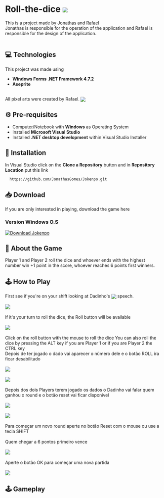 # Roll-the-dice <img align="center" src="https://media.discordapp.net/attachments/956982508292046949/963939592556380221/dado_personagem.png"/></h1>

This is a project made by [Jonathas](https://github.com/JonathasGomes) and [Rafael](https://github.com/RafaelFigueiredo1)<br> 
Jonathas is responsible for the operation of the application and Rafael is responsible for the design of the application.<br><br>

## 💻 Technologies
This project was made using 
* **Windows Forms .NET Framework 4.7.2**
* **Aseprite** 

<br> All pixel arts were created by Rafael. <img align="center" src="https://media.discordapp.net/attachments/956982508292046949/968143866580574278/botao_ok.png">
## ⚙️ Pre-requisites
* Computer/Notebook with **Windows** as Operating System<br>
* Installed **Microsoft Visual Studio**<br>
* Installed  **.NET desktop development** within Visual Studio Installer

## 📂 Installation
In Visual Studio click on the **Clone a Repository** button and in **Repository Location** put this link
```github
  https://github.com/JonathasGomes/Jokenpo.git
```  
## 📥 Download
If you are only interested in playing, download the game here<br>
### Version Windows O.S
<!-- BEGIN LATEST DOWNLOAD BUTTON -->
[![Download Jokenpo](https://custom-icon-badges.herokuapp.com/badge/-Download-blue?style=for-the-badge&logo=download&logoColor=white "Download Roll-the-dice")](https://docs.google.com/uc?export=download&id=1vSVyi40LTjocp5myG-PPiFoLwkg0Tr9a)
<!-- END LATEST DOWNLOAD BUTTON -->
## 📜 About the Game
Player 1 and Player 2 roll the dice and whoever ends with the highest number win +1 point in the score, whoever reaches 6 points first winners.<br>
## 🕹 How to Play
First see if you're on your shift looking at Dadinho's <img align="center" src="https://media.discordapp.net/attachments/429694232606015488/969389963286294618/dado_personagem.png"> speech.
<br><br>
<img src="https://media.discordapp.net/attachments/956982508292046949/969229179285549106/p1_turn.png"><br><br>
If it's your turn to roll the dice, the Roll button will be available<br><br>
<img src="https://media.discordapp.net/attachments/956982508292046949/969230725742198804/roll_vermelho_.png"><br><br>
Click on the roll button with the mouse to roll the dice
You can also roll the dice by pressing the ALT key if you are Player 1 or if you are Player 2 the CTRL key<br>
Depois de ter jogado o dado vai aparecer o número dele e o botão ROLL ira ficar desabilitado<br><br>
<img src="https://media.discordapp.net/attachments/956982508292046949/969233922426806333/unknown.png"><br><br>
<img src="https://media.discordapp.net/attachments/956982508292046949/969233425506635807/unknown.png"><br><br>
Depois dos dois Players terem jogado os dados o Dadinho vai falar quem ganhou o round e o botão reset vai ficar disponivel<br><br>
<img src="https://media.discordapp.net/attachments/956982508292046949/969240443558723669/unknown.png"><br><br>
<img src="https://media.discordapp.net/attachments/956982508292046949/969241222243823657/unknown.png"><br><br>
Para começar um novo round aperte no botão Reset com o mouse ou use a tecla SHIFT<br><br>
Quem chegar a 6 pontos primeiro vence<br><br>
<img src="https://media.discordapp.net/attachments/956982508292046949/969243374152474624/unknown.png"><br><br>
Aperte o botão OK para começar uma nova partida<br><br>
<img align="center" src="https://media.discordapp.net/attachments/956982508292046949/968143866580574278/botao_ok.png"/>
## 🕹 Gameplay
